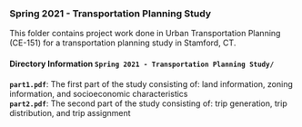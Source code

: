 ### Spring 2021 - Transportation Planning Study
This folder contains project work done in Urban Transportation Planning (CE-151) for a transportation planning study in Stamford, CT.

#### Directory Information `Spring 2021 - Transportation Planning Study/`
**`part1.pdf`**: The first part of the study consisting of: land information, zoning information, and socioeconomic characteristics    
**`part2.pdf`**: The second part of the study consisting of: trip generation, trip distribution, and trip assignment    


